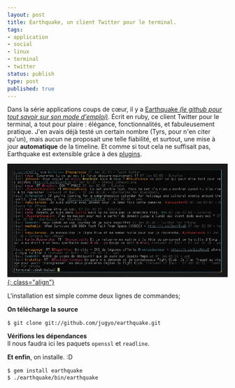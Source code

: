 ```yaml
---
layout: post
title: Earthquake, un client Twitter pour le terminal.
tags:
- application
- social
- linux
- terminal
- twitter
status: publish
type: post
published: true
---
```

Dans la série applications coups de cœur, il y a <a href="https://github.com/jugyo/earthquake" title="Le Github de Earthquake" target="_blank">Earthquake <em>(le github pour tout savoir sur son mode d'emploi)</em></a>. Écrit en ruby, ce client Twitter pour le terminal, a tout pour plaire : élégance, fonctionnalités, et fabuleusement pratique.
J'en avais déjà testé un certain nombre (Tyrs, pour n'en citer qu'un), mais aucun ne proposait une telle fiabilité, et surtout, une mise à jour <strong>automatique</strong> de la timeline. Et comme si tout cela ne suffisait pas, Earthquake est extensible grâce à des <a href="https://github.com/jugyo/earthquake/wiki" target="_blank">plugins</a>.

[![Flux Earthquake](/images/earthquake.png){: class="align"}](/images/earthquake.png)

L'installation est simple comme deux lignes de commandes;

**On télécharge la source**

	$ git clone git://github.com/jugyo/earthquake.git

**Vérifions les dépendances**  
Il nous faudra ici les paquets `openssl` et `readline`.

**Et enfin**, on installe. :D
 
	$ gem install earthquake
	$ ./earthquake/bin/earthquake
